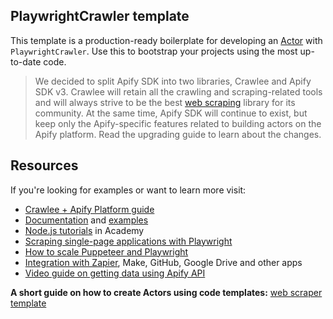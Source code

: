 ## PlaywrightCrawler template

This template is a production-ready boilerplate for developing an [Actor](https://apify.com/actors) with `PlaywrightCrawler`. Use this to bootstrap your projects using the most up-to-date code.

> We decided to split Apify SDK into two libraries, Crawlee and Apify SDK v3. Crawlee will retain all the crawling and scraping-related tools and will always strive to be the best [web scraping](https://apify.com/web-scraping) library for its community. At the same time, Apify SDK will continue to exist, but keep only the Apify-specific features related to building actors on the Apify platform. Read the upgrading guide to learn about the changes.
> 

## Resources

If you're looking for examples or want to learn more visit:

- [Crawlee + Apify Platform guide](https://crawlee.dev/docs/guides/apify-platform)
- [Documentation](https://crawlee.dev/api/playwright-crawler/class/PlaywrightCrawler) and [examples](https://crawlee.dev/docs/examples/playwright-crawler)
- [Node.js tutorials](https://docs.apify.com/academy/node-js) in Academy
- [Scraping single-page applications with Playwright](https://blog.apify.com/scraping-single-page-applications-with-playwright/)
- [How to scale Puppeteer and Playwright](https://blog.apify.com/how-to-scale-puppeteer-and-playwright/)
- [Integration with Zapier](https://apify.com/integrations), Make, GitHub, Google Drive and other apps
- [Video guide on getting data using Apify API](https://www.youtube.com/watch?v=ViYYDHSBAKM)

**A short guide on how to create Actors using code templates:**
[web scraper template](https://www.youtube.com/watch?v=u-i-Korzf8w)
